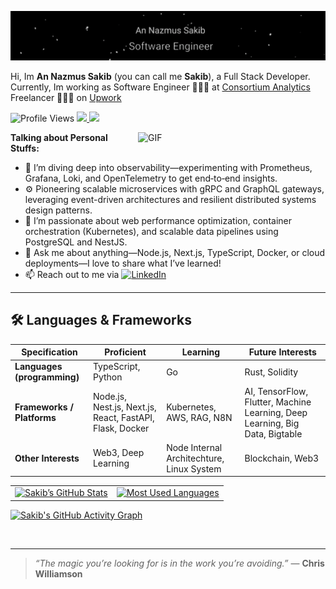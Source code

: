 <!-- ============================
     HEADER: GIF + Intro
============================ -->

[![Header](/img/banner.gif)](https://www.youtube.com/watch?v=dQw4w9WgXcQ)

Hi, Im **An Nazmus Sakib** (you can call me **Sakib**), a Full Stack Developer. Currently, Im working as Software Engineer 🙍🏽‍♂️ at [Consortium Analytics](https://consortiumanalytics.eu/)  
Freelancer 👨🏽‍💻 on [Upwork](https://www.upwork.com/sakibxvz)


<p align="left">
    <!-- Real profile views -->
  <img src="https://komarev.com/ghpvc/?username=sakibxvz&color=blueviolet&style=for-the-badge" alt="Profile Views" />
  <a href="https://linkedin.com/in/sakibxvz">
    <img src="https://img.shields.io/static/v1?label=LinkedIn&message=@sakibxvz&color=blueviolet&style=for-the-badge" />
  </a>
  <a href="https://sakibdev.vercel.app/">
    <img src="https://img.shields.io/static/v1?label=Portfolio&message=sakibdev.vercel.app&color=blueviolet&style=for-the-badge" />
  </a>
</p>


<img
align="right"
alt="GIF"
src="https://media.giphy.com/media/836HiJc7pgzy8iNXCn/giphy.gif"
style="margin: 0 0 1em 1em"
width="300"
/>

**Talking about Personal Stuffs:**

- 🌱 I’m diving deep into observability—experimenting with Prometheus, Grafana, Loki, and OpenTelemetry to get end‑to‑end insights.
- ⚙️ Pioneering scalable microservices with gRPC and GraphQL gateways, leveraging event-driven architectures and resilient distributed systems design patterns.
- 🤔 I’m passionate about web performance optimization, container orchestration (Kubernetes), and scalable data pipelines using PostgreSQL and NestJS.
- 💬 Ask me about anything—Node.js, Next.js, TypeScript, Docker, or cloud deployments—I love to share what I’ve learned!
- 📫 Reach out to me via [![LinkedIn](https://img.shields.io/badge/LinkedIn-0077B5?style=flat-square&logo=linkedin&logoColor=white)](https://linkedin.com/in/sakibxvz)

---

## 🛠️ Languages & Frameworks

| Specification               | Proficient                                               | Learning                                  | Future Interests                                                             |
| --------------------------- | -------------------------------------------------------- | ----------------------------------------- | ---------------------------------------------------------------------------- |
| **Languages (programming)** | TypeScript, Python                                       | Go                                        |  Rust, Solidity                                                           |
| **Frameworks / Platforms**  | Node.js, Nest.js, Next.js, React, FastAPI, Flask, Docker | Kubernetes, AWS, RAG, N8N                 | AI, TensorFlow, Flutter, Machine Learning, Deep Learning, Big Data, Bigtable |
| **Other Interests**         | Web3, Deep Learning                                      | Node Internal Architechture, Linux System | Blockchain, Web3                                                             |

<!-- ============================
     GITHUB STATS & LANGUAGES (Responsive)
============================ -->
<table>
  <tr>
    <td>
      <a href="https://github.com/sakibxvz">
        <img
          src="https://github-readme-stats.anuraghazra1.vercel.app/api?username=sakibxvz&show_icons=true&title_color=fff&icon_color=79ff97&text_color=9f9f9f&bg_color=151515"
          alt="Sakib’s GitHub Stats"
          height="200"
        />
      </a>
    </td>
    <td>
      <a href="https://github.com/sakibxvz">
        <img
          src="https://github-readme-stats.anuraghazra1.vercel.app/api/top-langs?username=sakibxvz&layout=compact&langs_count=8&card_width=320&title_color=fff&icon_color=79ff97&text_color=9f9f9f&bg_color=151515"
          alt="Most Used Languages"
          height="200"
        />
      </a>
    </td>
  </tr>
</table>

[![Sakib's GitHub Activity Graph](https://github-readme-activity-graph.vercel.app/graph?username=sakibxvz&area=true&area_color=79ff9715&point=79ff97&color=9f9f9f&line=79ff97&bg_color=151515&title_color=ffffff&hide_border=true&custom_title=GitHub%20Activity%20Graph)](https://github.com/Ashutosh00710/github-readme-activity-graph)




<br clear="both"/>

---

> _“The magic you’re looking for is in the work you’re avoiding.”_
> — **Chris Williamson**
